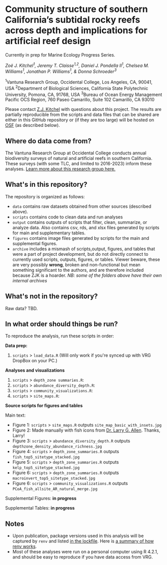 # Community structure of southern California’s subtidal rocky reefs across depth and implications for artificial reef design

Currently in prep for Marine Ecology Progress Series.

*Zoë J. Kitchel<sup>1</sup>, Jeremy T. Claisse<sup>1,2</sup>, Daniel J. Pondella II<sup>1</sup>, Chelsea M. Williams<sup>1</sup>, Jonathan P. Williams<sup>1</sup>, & Donna Schroeder<sup>3</sup>*

<sup>1</sup>Vantuna Research Group, Occidental College, Los Angeles, CA, 90041, USA
<sup>2</sup>Department of Biological Sciences, California State Polytechnic University, Pomona, CA, 91768, USA
<sup>3</sup>Bureau of Ocean Energy Management Pacific OCS Region, 760 Paseo Camarillo, Suite 102 Camarillo, CA 93010

Please contact [Z.J. Kitchel](https://www.zoekitchel.com/) with questions about this project. The results are partially reproducible from the scripts and data files that can be shared are either in this GitHub repository or (if they are too large) will be hosted on [OSF](https://osf.io/) (as described below). 

## Where do data come from?

The Vantuna Research Group at Occidental College conducts annual biodiversity surveys of natural and artificial reefs in southern California. These surveys (with some TLC, and limited to 2016-2023) inform these analyses. [Learn more about this research group here.](https://www.oxy.edu/academics/vantuna-research-group)


## What's in this repository?

The repository is organized as follows:

* `data` contains raw datasets obtained from other sources (described above).
* `scripts` contains code to clean data and run analyses
* `output` contains outputs of scripts that filter, clean, summarize, or analyze data. Also contains csv, rds, and xlsx files generated by scripts for main and supplementary tables.
* `figures` contains image files generated by scripts for the main and supplemental figures.
* `archive` includes a mismash of scripts,output, figures, and tables that were a part of project development, but do not directly connect to currently used scripts, outputs, figures, or tables. Viewer beware, these are very possibly **wrong**, broken and non-functional but mean something significant to the authors, and are therefore included because ZJK is a hoarder. *NB: some of the folders above have their own internal archives*

## What's not in the repository? 

Raw data? TBD.

## In what order should things be run?

To reproduce the analysis, run these scripts in order:

**Data prep:**

1. `scripts` > `load_data.R` (Will only work if you're synced up with VRG DropBox on your PC.)

**Analyses and visualizations**

1. `scripts` > `depth_zone summaries.R`:
1. `scripts` > `abundance_diversity_depth.R`:
1. `scripts` > `community_visualizations.R`:
1. `scripts` > `site_maps.R`: 

**Source scripts for figures and tables**

Main text:

- Figure 1: `scripts` > `site_maps.R` outputs `site_map_basic_with_insets.jpg`
- Figure 2: Made manually with fish icons from [Dr. Larry G. Allen](https://www.researchgate.net/profile/Larry-Allen-3). Thanks, Larry!
- Figure 3: `scripts` > `abundance_diversity_depth.R` outputs `depthzone_density_abundance_richness.jpg`
- Figure 4: `scripts` > `depth_zone_summaries.R` outputs `fish_top5_sitetype_stacked.jpg`
- Figure 5: `scripts` > `depth_zone_summaries.R` outputs `kelp_top5_sitetype_stacked.jpg`
- Figure 6: `scripts` > `depth_zone_summaries.R` outputs `macroinvert_top5_sitetype_stacked.jpg`
- Figure 6: `scripts` > `community_visualizations.R` outputs `PCoA_fish_allsite_AR_natural_merge.jpg`


Supplemental Figures: **in progress**

Supplemental Tables: **in progress**


## Notes
* Upon publication, package versions used in this analysis will be captured by `renv` and listed [in the lockfile](....renv.lock). Here is [a summary of how renv works](https://rstudio.github.io/renv/articles/renv.html). 
* Most of these analyses were run on a personal computer using R 4.2.1, and should be easy to reproduce if you have data access from VRG.
